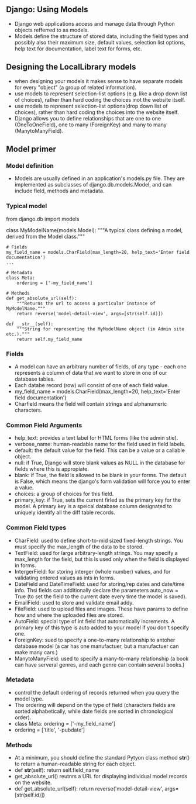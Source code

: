 ## Django: Using Models

- Django web applications access and manage data through Python objects refferred to as models.
- Models define the structure of stored data, including the field types and possibly also their maximum size, default values, selection list options, help text for documentation, label text for forms, etc.

## Designing the LocalLibrary models

- when designing your models it makes sense to have separate models for every "object" (a group of related information).
- use models to represent selection-list options (e.g. like a drop down list of choices), rather than hard coding the choices inot the website itself.
- use models to represent selection-list options(drop down list of choices), rather than hard coding the choices into the website itself.
- Django allows you to define relationships that are one to one (OneToOneField), one to many (ForeignKey) and many to many (ManytoManyField).


## Model primer

### Model definition

- Models are usually defined in an application's models.py file. They are implemented as subclasses of django.db.models.Model, and can include field, methods and metadata.

### Typical model

from django.db import models

class MyModelName(models.Model):
    """A typical class defining a model, derived from the Model class."""

    # Fields
    my_field_name = models.CharField(max_length=20, help_text='Enter field documentation')
    ...

    # Metadata
    class Meta:
        ordering = ['-my_field_name']

    # Methods
    def get_absolute_url(self):
        """Returns the url to access a particular instance of MyModelName."""
        return reverse('model-detail-view', args=[str(self.id)])

    def __str__(self):
        """String for representing the MyModelName object (in Admin site etc.)."""
        return self.my_field_name

### Fields

- A model can have an arbitrary number of fields, of any type - each one represents a column of data that we want to store in one of our database tables.
- Each databe record (row) will consist of one of each field value.
- my_field_name = models.CharField(max_length=20, help_text='Enter field documentation')
- Charfield means the field will contain strings and alphanumeric characters.

### Common Field Arguments

- help_text: provides a text label for HTML forms (like the admin stie).
- verbose_name: human-readable name for the field used in field labels.
- default: the default value for the field. This can be a value or a callable object.
- null: if True, Django will store blank values as NULL in the database for fields where this is appropiate. 
- blank: if True, the field is allowed to be blank in your forms. The default is False, which means the django's form validation will force you to enter a value.
- choices: a group of choices for this field.
- primary_key: if True, sets the current firled as the primary key for the model. A primary key is a speical database column designated to uniquely identify all the diff table records.

### Common Field types

- CharField: used to define short-to-mid sized fixed-length strings. You must specify the max_length of the data to be stored.
- TextField: used for large arbitrary-length strings. You may specify a max_length for the field, but this is used only when the field is displayed in forms.
- IntergerField: for storing interger (whole number) values, and for validating entered values as ints in forms.
- DateField and DateTimeField: used for storing/rep dates and date/time info. Thsi fields can additionally declare the parameters auto_now = True (to set the field to the current date every time the model is saved).
- EmailField: used to store and validate email addy.
- FileField: used to upload files and images. These have params to define how and where the uploaded files are stored.
- AutoField: special type of int field that automatically increments. A primary key of this type is auto added to your model if you don't specify one.
- ForeignKey: sued to specify a one-to-many relationship to antoher database model (a car has one manufactuer, but a manufactuer can make many cars.)
- ManytoManyField: used to specify a many-to-many relationship (a book can have serveral genres, and each genre can contain several books.)

### Metadata

- control the default ordering of records returned when you query the model type.
- The ordering will depend on the type of field (characters fields are sorted alphabetically, while date fields are sorted in chronological order).
- class Meta:
    ordering = ['-my_field_name']
- ordering = ['title', '-pubdate']

### Methods

- At a minimum, you should define the standard Pytyon class method __str__() to return a human-readable string for each object.
- def __str__(self):
    return self.field_name
- get_absolute_url() reutnrs a URL for displaying individual model records on the website.
- def get_absolute_url(self):
    return reverse('model-detail-view', args=[str(self.id)])